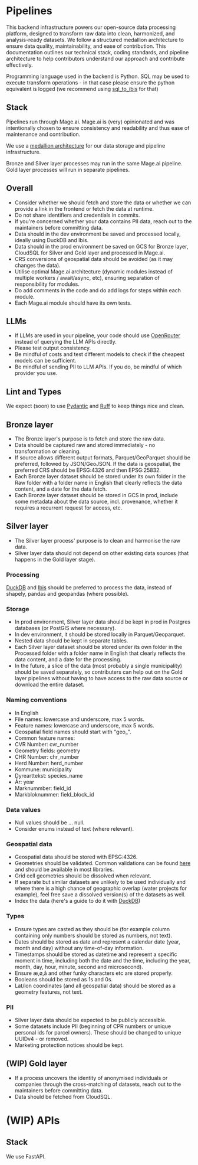 # Pipelines 
This backend infrastructure powers our open-source data processing platform, designed to transform raw data into clean, harmonized, and analysis-ready datasets. We follow a structured medallion architecture to ensure data quality, maintainability, and ease of contribution. This documentation outlines our technical stack, coding standards, and pipeline architecture to help contributors understand our approach and contribute effectively.

Programming language used in the backend is Python. SQL may be used to execute transform operations - in that case please ensure the python equivalent is logged (we recommend using [sql_to_ibis](https://github.com/zbrookle/sql_to_ibis) for that)

## Stack

Pipelines run through Mage.ai. Mage.ai is (very) opinionated and was intentionally chosen to ensure consistency and readability and thus ease of maintenance and contribution.

We use a [medallion architecture](https://www.databricks.com/glossary/medallion-architecture) for our data storage and pipeline infrastructure.

Bronze and Silver layer processes may run in the same Mage.ai pipeline. Gold layer processes will run in separate pipelines.

## Overall
- Consider whether we should fetch and store the data or whether we can provide a link in the frontend or fetch the data at runtime.
- Do not share identifiers and credentials in commits.
- If you're concerned whether your data contains PII data, reach out to the maintainers before committing data.
- Data should in the dev environment be saved and processed locally, ideally using DuckDB and Ibis.
- Data should in the prod environment be saved on GCS for Bronze layer, CloudSQL for Silver and Gold layer and processed in Mage.ai.
- CRS conversions of geospatial data should be avoided (as it may changes the data).
- Utilise optimal Mage.ai architecture (dynamic modules instead of multiple workers / await/async, etc), ensuring separation of responsibility for modules.
- Do add comments in the code and do add logs for steps within each module.
- Each Mage.ai module should have its own tests.


## LLMs 
- If LLMs are used in your pipeline, your code should use [OpenRouter](https://openrouter.ai/) instead of querying the LLM APIs directly.
- Please test output consistency.
- Be mindful of costs and test different models to check if the cheapest models can be sufficient.
- Be mindful of sending PII to LLM APIs. If you do, be mindful of which provider you use.

## Lint and Types
We expect (soon) to use [Pydantic](https://docs.pydantic.dev/latest/) and [Ruff](https://github.com/astral-sh/ruff) to keep things nice and clean.
  
## Bronze layer
- The Bronze layer's purpose is to fetch and store the raw data.
- Data should be captured raw and stored immediately - no transformation or cleaning.
- If source allows different output formats, Parquet/GeoParquet should be preferred, followed by JSON/GeoJSON. If the data is geospatial, the preferred CRS should be EPSG:4326 and then EPSG:25832.
- Each Bronze layer dataset should be stored under its own folder in the Raw folder with a folder name in English that clearly reflects the data content, and a date for the data fetch.
- Each Bronze layer dataset should be stored in GCS in prod, include some metadata about the data source, incl. provenance, whether it requires a recurrent request for access, etc.

## Silver layer
- The Silver layer process' purpose is to clean and harmonise the raw data.
- Silver layer data should not depend on other existing data sources (that happens in the Gold layer stage).

### Processing
[DuckDB](https://duckdb.org/docs/stable/) and [Ibis](https://ibis-project.org/) should be preferred to process the data, instead of shapely, pandas and geopandas (where possible).

### Storage
- In prod environment, Silver layer data should be kept in prod in Postgres databases (or PostGIS where necessary).
- In dev environment, it should be stored locally in Parquet/Geoparquet.
- Nested data should be kept in separate tables.
- Each Silver layer dataset should be stored under its own folder in the Processed folder with a folder name in English that clearly reflects the data content, and a date for the processing.
- In the future, a slice of the data (most probably a single municipality) should be saved separately, so contributers can help out on the Gold layer pipelines without having to have access to the raw data source or download the entire dataset.

### Naming conventions
- In English 
- File names: lowercase and underscore, max 5 words.
- Feature names: lowercase and underscore, max 5 words.
- Geospatial field names should start with "geo_".
- Common feature names: 
- CVR Number: cvr_number
 - Geometry fields: geometry
 - CHR Number: chr_number
 - Herd Number: herd_number
 - Kommune: municipality
 - Dyrearttekst: species_name
 - År: year
 - Marknummber: field_id
 - Markbloknummer: field_block_id

### Data values
- Null values should be ... null.
- Consider enums instead of text (where relevant).

### Geospatial data
- Geospatial data should be stored with EPSG:4326.
- Geometries should be validated. Common validations can be found [here](https://github.com/chrieke/geojson-invalid-geometry) and should be available in most libraries.
- Grid cell geometries should be dissolved when relevant.
- If separate but similar datasets are unlikely to be used individually and where there is a high chance of geographic overlap (water projects for example), feel free save a dissolved version(s) of the datasets as well.
- Index the data (here's a guide to do it with [DuckDB](https://cloudnativegeo.org/blog/2025/01/using-duckdbs-hilbert-function-with-geoparquet/))

### Types
- Ensure types are casted as they should be (for example column containing only numbers should be stored as numbers, not text).
- Dates should be stored as date and represent a calendar date (year, month and day) without any time-of-day information.
- Timestamps should be stored as datetime and represent a specific moment in time, including both the date and the time, including the year, month, day, hour, minute, second and microsecond).
- Ensure æ,ø,å and other funky characters etc are stored properly.
- Booleans should be stored as 1s and 0s.
- Lat/lon coordinates (and all geospatial data) should be stored as a geometry features, not text.

### PII
- Silver layer data should be expected to be publicly accessible.
- Some datasets include PII (beginning of CPR numbers or unique personal ids for parcel owners). These should be changed to unique UUIDv4 - or removed.
- Marketing protection notices should be kept.

## (WIP) Gold layer
- If a process uncovers the identity of anonymised individuals or companies through the cross-matching of datasets, reach out to the maintainers before committing data.
- Data should be fetched from CloudSQL.

# (WIP) APIs

## Stack

We use FastAPI.

 
